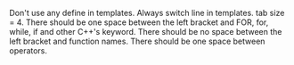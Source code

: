 Don't use any define in templates.
Always switch line in templates.
tab size = 4.
There should be one space between the left bracket and FOR, for, while, if and other C++'s keyword.
There should be no space between the left bracket and function names.
There should be one space between operators.